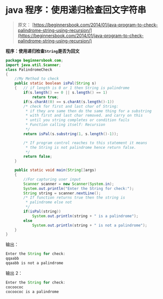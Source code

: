 # java 程序：使用递归检查回文字符串

> 原文： [https://beginnersbook.com/2014/01/java-program-to-check-palindrome-string-using-recursion/](https://beginnersbook.com/2014/01/java-program-to-check-palindrome-string-using-recursion/)

**程序：使用递归检查`String`是否为回文**

```java
package beginnersbook.com;
import java.util.Scanner;
class PalindromeCheck
{
    //My Method to check
    public static boolean isPal(String s)
    {   // if length is 0 or 1 then String is palindrome
        if(s.length() == 0 || s.length() == 1)
            return true; 
        if(s.charAt(0) == s.charAt(s.length()-1))
        /* check for first and last char of String:
         * if they are same then do the same thing for a substring
         * with first and last char removed. and carry on this
         * until you string completes or condition fails
         * Function calling itself: Recursion
         */
        return isPal(s.substring(1, s.length()-1));

        /* If program control reaches to this statement it means
         * the String is not palindrome hence return false.
         */
        return false;
    }

    public static void main(String[]args)
    {
    	//For capturing user input
        Scanner scanner = new Scanner(System.in);
        System.out.println("Enter the String for check:");
        String string = scanner.nextLine();
        /* If function returns true then the string is
         * palindrome else not
         */
        if(isPal(string))
            System.out.println(string + " is a palindrome");
        else
            System.out.println(string + " is not a palindrome");
    }
}
```

输出：

```java
Enter the String for check:
qqaabb
qqaabb is not a palindrome
```

输出 2：

```java
Enter the String for check:
cocoococ
cocoococ is a palindrome
```